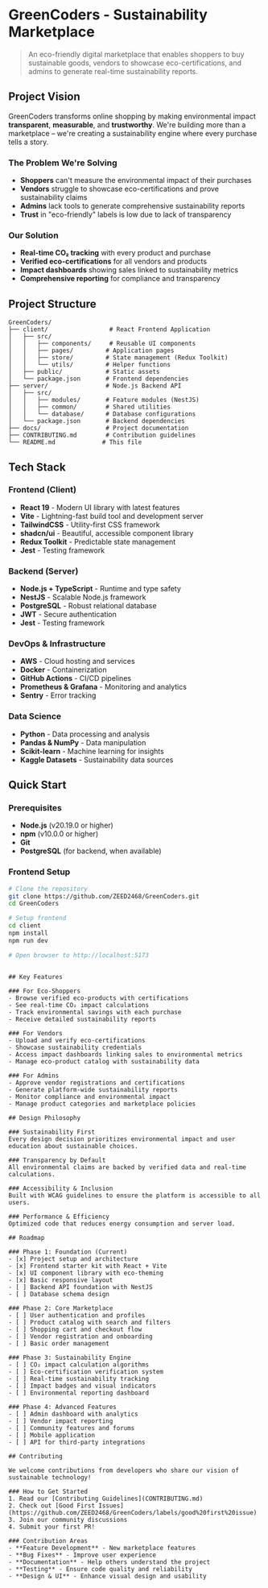 # GreenCoders - Sustainability Marketplace

> An eco-friendly digital marketplace that enables shoppers to buy sustainable goods, vendors to showcase eco-certifications, and admins to generate real-time sustainability reports.

## Project Vision

GreenCoders transforms online shopping by making environmental impact **transparent**, **measurable**, and **trustworthy**. We're building more than a marketplace – we're creating a sustainability engine where every purchase tells a story.

### The Problem We're Solving

- **Shoppers** can't measure the environmental impact of their purchases
- **Vendors** struggle to showcase eco-certifications and prove sustainability claims
- **Admins** lack tools to generate comprehensive sustainability reports
- **Trust** in "eco-friendly" labels is low due to lack of transparency

### Our Solution

- **Real-time CO₂ tracking** with every product and purchase
- **Verified eco-certifications** for all vendors and products
- **Impact dashboards** showing sales linked to sustainability metrics
- **Comprehensive reporting** for compliance and transparency

## Project Structure

```
GreenCoders/
├── client/                 # React Frontend Application
│   ├── src/
│   │   ├── components/     # Reusable UI components
│   │   ├── pages/         # Application pages
│   │   ├── store/         # State management (Redux Toolkit)
│   │   └── utils/         # Helper functions
│   ├── public/            # Static assets
│   └── package.json       # Frontend dependencies
├── server/                # Node.js Backend API
│   ├── src/
│   │   ├── modules/       # Feature modules (NestJS)
│   │   ├── common/        # Shared utilities
│   │   └── database/      # Database configurations
│   └── package.json       # Backend dependencies
├── docs/                  # Project documentation
├── CONTRIBUTING.md        # Contribution guidelines
└── README.md             # This file
```

## Tech Stack

### Frontend (Client)
- **React 19** - Modern UI library with latest features
- **Vite** - Lightning-fast build tool and development server
- **TailwindCSS** - Utility-first CSS framework
- **shadcn/ui** - Beautiful, accessible component library
- **Redux Toolkit** - Predictable state management
- **Jest** - Testing framework

### Backend (Server)
- **Node.js + TypeScript** - Runtime and type safety
- **NestJS** - Scalable Node.js framework
- **PostgreSQL** - Robust relational database
- **JWT** - Secure authentication
- **Jest** - Testing framework

### DevOps & Infrastructure
- **AWS** - Cloud hosting and services
- **Docker** - Containerization
- **GitHub Actions** - CI/CD pipelines
- **Prometheus & Grafana** - Monitoring and analytics
- **Sentry** - Error tracking

### Data Science
- **Python** - Data processing and analysis
- **Pandas & NumPy** - Data manipulation
- **Scikit-learn** - Machine learning for insights
- **Kaggle Datasets** - Sustainability data sources

## Quick Start

### Prerequisites
- **Node.js** (v20.19.0 or higher)
- **npm** (v10.0.0 or higher)
- **Git**
- **PostgreSQL** (for backend, when available)

### Frontend Setup
```bash
# Clone the repository
git clone https://github.com/ZEED2468/GreenCoders.git
cd GreenCoders

# Setup frontend
cd client
npm install
npm run dev

# Open browser to http://localhost:5173
```
```

## Key Features

### For Eco-Shoppers
- Browse verified eco-products with certifications
- See real-time CO₂ impact calculations
- Track environmental savings with each purchase
- Receive detailed sustainability reports

### For Vendors
- Upload and verify eco-certifications
- Showcase sustainability credentials
- Access impact dashboards linking sales to environmental metrics
- Manage eco-product catalog with sustainability data

### For Admins
- Approve vendor registrations and certifications
- Generate platform-wide sustainability reports
- Monitor compliance and environmental impact
- Manage product categories and marketplace policies

## Design Philosophy

### Sustainability First
Every design decision prioritizes environmental impact and user education about sustainable choices.

### Transparency by Default
All environmental claims are backed by verified data and real-time calculations.

### Accessibility & Inclusion
Built with WCAG guidelines to ensure the platform is accessible to all users.

### Performance & Efficiency
Optimized code that reduces energy consumption and server load.

## Roadmap

### Phase 1: Foundation (Current)
- [x] Project setup and architecture
- [x] Frontend starter kit with React + Vite
- [x] UI component library with eco-theming
- [x] Basic responsive layout
- [ ] Backend API foundation with NestJS
- [ ] Database schema design

### Phase 2: Core Marketplace
- [ ] User authentication and profiles
- [ ] Product catalog with search and filters
- [ ] Shopping cart and checkout flow
- [ ] Vendor registration and onboarding
- [ ] Basic order management

### Phase 3: Sustainability Engine
- [ ] CO₂ impact calculation algorithms
- [ ] Eco-certification verification system
- [ ] Real-time sustainability tracking
- [ ] Impact badges and visual indicators
- [ ] Environmental reporting dashboard

### Phase 4: Advanced Features
- [ ] Admin dashboard with analytics
- [ ] Vendor impact reporting
- [ ] Community features and forums
- [ ] Mobile application
- [ ] API for third-party integrations

## Contributing

We welcome contributions from developers who share our vision of sustainable technology! 

### How to Get Started
1. Read our [Contributing Guidelines](CONTRIBUTING.md)
2. Check out [Good First Issues](https://github.com/ZEED2468/GreenCoders/labels/good%20first%20issue)
3. Join our community discussions
4. Submit your first PR!

### Contribution Areas
- **Feature Development** - New marketplace features
- **Bug Fixes** - Improve user experience
- **Documentation** - Help others understand the project
- **Testing** - Ensure code quality and reliability
- **Design & UI** - Enhance visual design and usability
